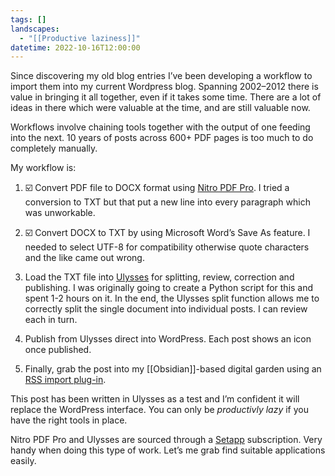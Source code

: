 ```yaml
---
tags: []
landscapes:
  - "[[Productive laziness]]"
datetime: 2022-10-16T12:00:00
---
```

Since discovering my old blog entries I’ve been developing a workflow to import them into my current Wordpress blog. Spanning 2002–2012 there is value in bringing it all together, even if it takes some time. There are a lot of ideas in there which were valuable at the time, and are still valuable now.

Workflows involve chaining tools together with the output of one feeding into the next. 10 years of posts across 600+ PDF pages is too much to do completely manually.

My workflow is:

1. ☑️ Convert PDF file to DOCX format using [Nitro PDF Pro](https://www.gonitro.com/). I tried a conversion to TXT but that put a new line into every paragraph which was unworkable.

3. ☑️ Convert DOCX to TXT by using Microsoft Word’s Save As feature. I needed to select UTF-8 for compatibility otherwise quote characters and the like came out wrong.

5. Load the TXT file into [Ulysses](https://ulysses.app) for splitting, review, correction and publishing. I was originally going to create a Python script for this and spent 1-2 hours on it. In the end, the Ulysses split function allows me to correctly split the single document into individual posts. I can review each in turn.

7. Publish from Ulysses direct into WordPress. Each post shows an icon once published.

9. Finally, grab the post into my [[Obsidian]]-based digital garden using an [RSS import plug-in](https://quantumgardener.blog/2022/08/28/success-process-flipped/).

This post has been written in Ulysses as a test and I’m confident it will replace the WordPress interface. You can only be _productivly lazy_ if you have the right tools in place.

Nitro PDF Pro and Ulysses are sourced through a [Setapp](https://setapp.com) subscription. Very handy when doing this type of work. Let’s me grab find suitable applications easily.
